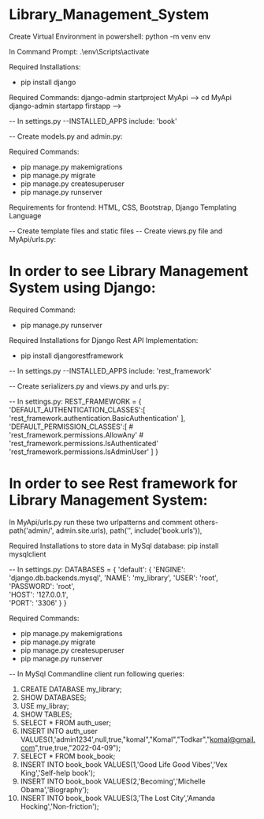 # Library_Management_System

Create Virtual Environment in powershell:
python -m venv env

In Command Prompt:
.\env\Scripts\activate

Required Installations:
* pip install django

Required Commands:
django-admin startproject MyApi --> <to start new project>
cd MyApi
django-admin startapp firstapp --> <to start new application>

-- In settings.py --INSTALLED_APPS include:
'book'

-- Create models.py and admin.py:

Required Commands:
* pip manage.py makemigrations
* pip manage.py migrate
* pip manage.py createsuperuser
* pip manage.py runserver


Requirements for frontend:
HTML, CSS, Bootstrap, Django Templating Language

-- Create template files and static files
-- Create views.py file and MyApi/urls.py:

# In order to see Library Management System using Django:
Required Command:
* pip manage.py runserver


Required Installations for Django Rest API Implementation:
* pip install djangorestframework

-- In settings.py --INSTALLED_APPS include:
'rest_framework'

-- Create serializers.py and views.py and urls.py:


-- In settings.py:
REST_FRAMEWORK = {
    'DEFAULT_AUTHENTICATION_CLASSES':[
        'rest_framework.authentication.BasicAuthentication'
    ],
    'DEFAULT_PERMISSION_CLASSES':[
        # 'rest_framework.permissions.AllowAny'
        # 'rest_framework.permissions.IsAuthenticated'
        'rest_framework.permissions.IsAdminUser'
    ]
}

# In order to see Rest framework for Library Management System:
In MyApi/urls.py run these two urlpatterns and comment others-
path('admin/', admin.site.urls),
path('', include('book.urls')),



Required Installations to store data in MySql database:
pip install mysqlclient

-- In settings.py:
DATABASES = {
    'default': {
        'ENGINE': 'django.db.backends.mysql',
        'NAME': 'my_library',
        'USER': 'root',  
        'PASSWORD': 'root',  
        'HOST': '127.0.0.1',  
        'PORT': '3306'
    }
}
    
Required Commands:
* pip manage.py makemigrations
* pip manage.py migrate
* pip manage.py createsuperuser
* pip manage.py runserver

-- In MySql Commandline client run following queries:
1. CREATE DATABASE my_library;
2. SHOW DATABASES;
3. USE my_libray;
4. SHOW TABLES;
5. SELECT * FROM auth_user;
6. INSERT INTO auth_user VALUES(1,'admin1234',null,true,"komal","Komal","Todkar","komal@gmail.com",true,true,"2022-04-09");
7. SELECT * FROM book_book;
8. INSERT INTO book_book VALUES(1,'Good Life Good Vibes','Vex King','Self-help book');
9. INSERT INTO book_book VALUES(2,'Becoming','Michelle Obama','Biography');
10. INSERT INTO book_book VALUES(3,'The Lost City','Amanda Hocking','Non-friction');
